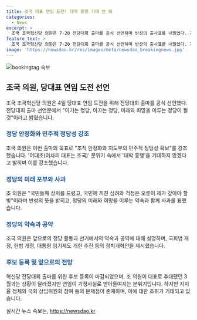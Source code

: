 ```yaml
---
title: 조국 대표 연임 도전! 대박 흥행 기대 안 해
categories:
  - News
excerpt: >
  조국 조국혁신당 의원은 7·20 전당대회 출마를 공식 선언하며 반성의 출사표를 내밀었다. 지난 3월 대표에 선출된 후 검찰개혁 책임자로서의 부족함을 시인하고 사과했다. 앞으로의 목표는 조직 안정과 민주적 정당성 확보로, 대중정당으로 거듭날 것을 약속했다. 정치개혁안으로는 국회법 개정, 헌법 개정 등을 소개하며 혁신당의 존재감을 높이겠다는 의지를 강조했다. 혁신당의 전당대회 출마를 위한 후보 등록은 이날까지이며, 후보가 나와도 조 의원의 연임이 기정사실로 받아들여질 것으로 보이지만, 혁신당의 존재감을 높이기 위한 노력이 필요한 시점이다.
feature_text: >
  조국 조국혁신당 의원은 7·20 전당대회 출마를 공식 선언하며 반성의 출사표를 내밀었다. 지난 3월 대표에 선출된 후 검찰개혁 책임자로서의 부족함을 시인하고 사과했다. 앞으로의 목표는 조직 안정과 민주적 정당성 확보로, 대중정당으로 거듭날 것을 약속했다. 정치개혁안으로는 국회법 개정, 헌법 개정 등을 소개하며 혁신당의 존재감을 높이겠다는 의지를 강조했다. 혁신당의 전당대회 출마를 위한 후보 등록은 이날까지이며, 후보가 나와도 조 의원의 연임이 기정사실로 받아들여질 것으로 보이지만, 혁신당의 존재감을 높이기 위한 노력이 필요한 시점이다.
image: 'https://newsdao.kr/res/images/meta/newsdao_breakingnews.jpg'
---
```


<p><img src="https://newsdao.kr/res/images/meta/newsdao_breakingnews.jpg" alt="bookingtag 속보" /></p>

<h2 data-ke-size="size26">조국 의원, 당대표 연임 도전 선언</h2>

<p data-ke-size="size16">조국 조국혁신당 의원은 4일 당대표 연임 도전을 위해 전당대회 출마를 공식 선언했다. 전당대회 출마 선언문에서 "이기는 정당, 이끄는 정당, 미래와 희망을 이루는 정당이 될 것"이라고 밝혔습니다.</p>

<h3><b><span style="color: #1a5490;">정당 안정화와 민주적 정당성 강조</span></b></h3>

<p data-ke-size="size16">조국 의원은 이번 출마의 목표로 "조직 안정화와 지도부의 민주적 정당성 확보"를 강조했습니다. '어대조(어차피 대표는 조국)' 분위기 속에서 '대박 흥행'을 기대하지 않겠다고 밝히며 이를 강조했습니다.</p>

<h3><b><span style="color: #1a5490;">정당의 미래 포부와 사과</span></b></h3>

<p data-ke-size="size16">조 의원은 "국민들께 상처를 드렸고, 국민께 끼친 심려와 걱정은 오롯이 제가 갚아야 할 빚"이라며 반성의 뜻을 밝히고, 정당의 미래와 희망을 이루는 약속과 함께 사과를 표했습니다.</p>

<h3><b><span style="color: #1a5490;">정당의 약속과 공약</span></b></h3>

<p data-ke-size="size16">조국 의원은 앞으로의 정당 활동과 선거에서의 약속과 공약에 대해 설명하며, 국회법 개정, 헌법 개정, 대통령 임기제도 개헌 추진 등의 정치개혁안을 제시했습니다.</p>

<h3><b><span style="color: #1a5490;">후보 등록 및 앞으로의 전망</span></b></h3>

<p data-ke-size="size16">혁신당 전당대회 출마를 위한 후보 등록이 마감되었으며, 조 의원이 대표로 추대됐던 3월과는 상황이 달라졌지만 연임이 기정사실로 받아들여지는 분위기입니다. 하지만 지지율 정체와 국회 상임위원회 참여 등의 문제점이 존재하며, 이에 대한 조취가 기대되고 있습니다.</p>
실시간 뉴스 속보는, <a href="https://newsdao.kr" rel="dofollow">https://newsdao.kr</a>


